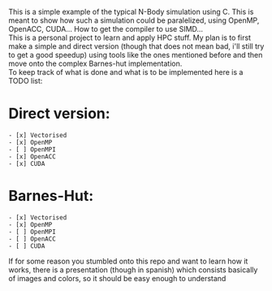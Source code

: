 This is a simple example of the typical N-Body simulation using C. This is meant to show how such a simulation could be paralelized, using OpenMP, OpenACC, CUDA... How to get the compiler to use SIMD...  
This is a personal project to learn and apply HPC stuff. My plan is to first make a simple and direct version (though that does not mean bad, i'll still try to get a good speedup) using tools like the ones mentioned before and then move onto the complex Barnes-hut implementation.  
To keep track of what is done and what is to be implemented here is a TODO list:  

# Direct version:  
    - [x] Vectorised
    - [x] OpenMP
    - [ ] OpenMPI  
    - [x] OpenACC  
    - [x] CUDA  
  
# Barnes-Hut:  
    - [x] Vectorised  
    - [x] OpenMP  
    - [ ] OpenMPI  
    - [ ] OpenACC  
    - [ ] CUDA  
  
If for some reason you stumbled onto this repo and want to learn how it works, there is a presentation (though in spanish) which consists basically of images and colors, so it should be easy enough to understand  
